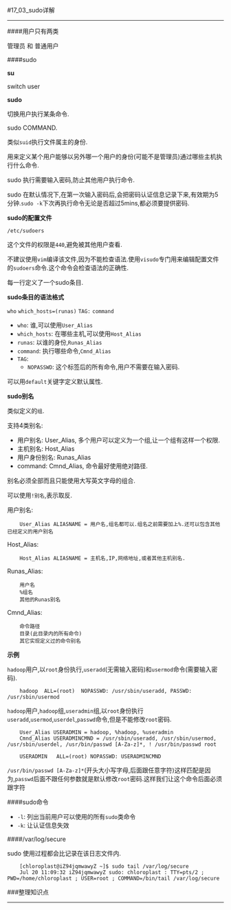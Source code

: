 #17_03_sudo详解

---

####用户只有两类

管理员 和 普通用户

####sudo

**su**

switch user

**sudo**

切换用户执行某条命令.

sudo COMMAND.

类似`suid`执行文件属主的身份.

用来定义某个用户能够以另外哪一个用户的身份(可能不是管理员)通过哪些主机执行什么命令.

sudo 执行需要输入密码,防止其他用户执行命令.

sudo 在默认情况下,在第一次输入密码后,会把密码认证信息记录下来,有效期为5分钟.`sudo -k`下次再执行命令无论是否超过5mins,都必须要提供密码.

**sudo的配置文件**

`/etc/sudoers`

这个文件的权限是`440`,避免被其他用户查看.

不建议使用`vim`编译该文件,因为不能检查语法.使用`visudo`专门用来编辑配置文件的`sudoers`命令.这个命令会检查语法的正确性.

每一行定义了一个sudo条目.

**sudo条目的语法格式**

`who`	`which_hosts=(runas)` 	`TAG:` `command`

* `who`: 谁,可以使用`User_Alias`
* `which_hosts`: 在哪些主机,可以使用`Host_Alias`
* `runas`: 以谁的身份,`Runas_Alias`
* `command`: 执行哪些命令,`Cmnd_Alias`
* `TAG`:
	* `NOPASSWD`: 这个标签后的所有命令,用户不需要在输入密码.

可以用`default`关键字定义默认属性.

**sudo别名**

类似定义的`组`.

支持4类别名:

* 用户别名: User_Alias, 多个用户可以定义为一个组,让一个组有这样一个权限.
* 主机别名: Host_Alias
* 用户身份别名: Runas_Alias
* command: Cmnd_Alias, 命令最好使用绝对路径.

别名必须全部而且只能使用大写英文字母的组合.

可以使用`!别名`,表示取反.

用户别名:
 
		User_Alias ALIASNAME = 用户名,组名都可以.组名之前需要加上%.还可以包含其他已经定义的用户别名
		
Host_Alias:

		Host_Alias ALIASNAME = 主机名,IP,网络地址,或者其他主机别名.
		
Runas_Alias:

		用户名
		%组名
		其他的Runas别名
		
Cmnd_Alias:

		命令路径
		目录(此目录内的所有命令)
		其它实现定义过的命令别名				
		
**示例**

`hadoop`用户,以`root`身份执行,`useradd`(无需输入密码)和`usermod`命令(需要输入密码).

		hadoop	ALL=(root)	NOPASSWD: /usr/sbin/useradd, PASSWD: /usr/sbin/usermod	
		
`hadoop`用户,`hadoop`组,`useradmin`组,以`root`身份执行`useradd`,`usermod`,`userdel`,`passwd`命令,但是不能修改`root`密码.		
		
		User_Alias USERADMIN = hadoop, %hadoop, %useradmin
		Cmnd_Alias USERADMINCMND = /usr/sbin/useradd, /usr/sbin/usermod, /usr/sbin/userdel, /usr/bin/passwd [A-Za-z]*, ! /usr/bin/passwd root
		
		USERADMIN	ALL=(root) NOPASSWD: USERADMINCMND
		
`/usr/bin/passwd [A-Za-z]*`(开头大小写字母,后面跟任意字符)这样匹配是因为,`passwd`后面不跟任何参数就是默认修改`root`密码.这样我们让这个命令后面必须跟字符
		
####sudo命令

* `-l`: 列出当前用户可以使用的所有`sudo`类命令
* `-k`: 让认证信息失效
			
####/var/log/secure

sudo 使用过程都会比记录在该日志文件内.
		
		[chloroplast@iZ94jqmwawyZ ~]$ sudo tail /var/log/secure
		Jul 20 11:09:32 iZ94jqmwawyZ sudo: chloroplast : TTY=pts/2 ; PWD=/home/chloroplast ; USER=root ; COMMAND=/bin/tail /var/log/secure
			
###整理知识点

---
